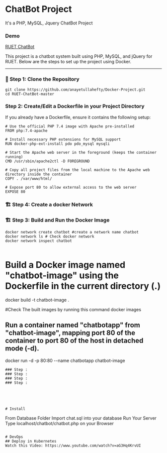 # ChatBot Project
It's a PHP, MySQL, Jquery ChatBot  Project

### Demo

<a href="http://ruetchatbot.epizy.com">RUET ChatBot</a>

This project is a chatbot system built using PHP, MySQL, and jQuery for RUET. Below are the steps to set up the project using Docker.

---
### 🚀 Step 1: Clone the Repository
```
git clone https://github.com/anayetullahefty/Docker-Project.git
cd RUET-ChatBot-master
```
### Step 2: Create/Edit a Dockerfile in your Project Directory
If you already have a Dockerfile, ensure it contains the following setup:
```
# Use the official PHP 7.4 image with Apache pre-installed
FROM php:7.4-apache

# Install necessary PHP extensions for MySQL support
RUN docker-php-ext-install pdo pdo_mysql mysqli

# Start the Apache web server in the foreground (keeps the container running)
CMD /usr/sbin/apache2ctl -D FOREGROUND

# Copy all project files from the local machine to the Apache web directory inside the container
COPY . /var/www/html/

# Expose port 80 to allow external access to the web server
EXPOSE 80
```
### 🏗️ Step 4:  Create a docker Network

### 🏗️ Step 3:  Build and Run the Docker Image
```
docker network create chatbot #create a network name chatbot
docker network ls # Check docker network
docker network inspect chatbot
```
```
```
# Build a Docker image named "chatbot-image" using the Dockerfile in the current directory (.)
docker build -t chatbot-image . 

#Check The built images by running this command
docker images

## Run a container named "chatbotapp" from "chatbot-image", mapping port 80 of the container to port 80 of the host in detached mode (-d).
docker run -d -p 80:80 --name chatbotapp chatbot-image
```
### Step :
### Step :
### Step :
### Step :





# Install
```
From Database Folder Import chat.sql into your database
Run Your Server
Type localhost/chatbot/chatbot.php on your Browser
```

# DevOps
## Deploy in Kubernetes
Watch this Video: https://www.youtube.com/watch?v=aG3Hq4KrvUI





